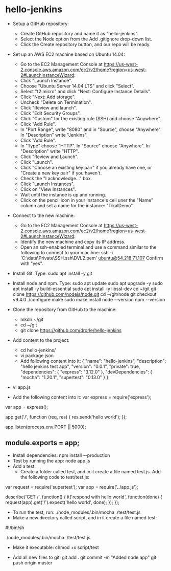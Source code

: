 # hello-jenkins

- Setup a GitHub repository:
  - Create GitHub repository and name it as "hello-jenkins".
  - Select the Node option from the Add .gitignore drop-down list.
  - Click the Create repository button, and our repo will be ready.
- Set up an AWS EC2 machine based on Ubuntu 14.04:
  - Go to the EC2 Management Console at https://us-west-2.console.aws.amazon.com/ec2/v2/home?region=us-west-2#LaunchInstanceWizard:
  - Click "Launch Instance".
  - Choose "Ubuntu Server 14.04 LTS" and click "Select".
  - Select "t2.micro" and click "Next: Configure Instance Details".
  - Click "Next: Add storage".
  - Uncheck "Delete on Termination".
  - Click "Review and launch".
  - Click "Edit Security Groups".
  - Click "Custom" for the existing rule (SSH) and choose "Anywhere".
  - Click "Add Rule".
  - In "Port Range", write "8080" and in "Source", choose "Anywhere". In "Description" write "Jenkins".
  - Click "Add Rule".
  - In "Type" choose "HTTP". In "Source" choose "Anywhere". In "Description" write "HTTP".
  - Click "Review and Launch".
  - Click "Launch".
  - Click "Choose an existing key pair" if you already have one, or "Create a new key pair" if you haven't.
  - Check the "I acknowledge..." box.
  - Click "Launch Instances".
  - Click on "View Instances".
  - Wait until the instance is up and running.
  - Click on the pencil icon in your instance's cell uner the "Name" column and set a name for the instance: "TikalDemo".
- Connect to the new machine:
  - Go to the EC2 Management Console at https://us-west-2.console.aws.amazon.com/ec2/v2/home?region=us-west-2#LaunchInstanceWizard:
  - Identify the new machine and copy its IP address.
  - Open an ssh-enabled terminal and use a command similar to the following to connect to your macihne:
    ssh -i 'C:\data\Private\SSH\.ssh\DVL2.pem' ubuntu@54.218.71.107
    Confirm with "yes".
- Install Git. Type:
  sudo apt install -y git
- Install node and npm. Type:
  sudo apt update
  sudo apt upgrade -y
  sudo apt install -y build-essential
  sudo apt install -y libssl-dev
  cd ~/git
  git clone https://github.com/nodejs/node.git
  cd ~/git/node
  git checkout v9.4.0
  ./configure
  make
  sudo make install
  node --version
  npm --version

- Clone the repository from GitHub to the machine:
  - mkdir ~/git
  - cd ~/git
  - git clone https://github.com/drorle/hello-jenkins
- Add content to the project:
  - cd hello-jenkins/
  - vi package.json
  - Add following content into it:
{
  "name": "hello-jenkins",
  "description": "hello jenkins test app",
  "version": "0.0.1",
  "private": true,
  "dependencies": {
    "express": "3.12.0"
  },
  "devDependencies": {
    "mocha": "1.20.1",
    "supertest": "0.13.0"
  }
}
- vi app.js
- Add the following content into it:
var express = require('express');
 
var app = express();
 
app.get('/', function (req, res) {
  res.send('hello world');
});
 
app.listen(process.env.PORT || 5000);
 
module.exports = app;
- 
   
  
- Install dependencies:
  npm install --production
- Test by running the app:
  node app.js
- Add a test:
  - Create a folder called test, and in it create a file named test.js. Add the following code to test/test.js:

var request = require('supertest');
var app = require('../app.js');
 
describe('GET /', function() {
  it('respond with hello world', function(done) {
    request(app).get('/').expect('hello world', done);
  });
});

  - To run the test, run:
    ./node_modules/.bin/mocha ./test/test.js
  - Make a new directory called script, and in it create a file named test:

#!/bin/sh
 
./node_modules/.bin/mocha ./test/test.js


  - Make it executable:
    chmod +x script/test

- Add all new files to git:
  git add .
  git commit -m "Added node app"
  git push origin master

